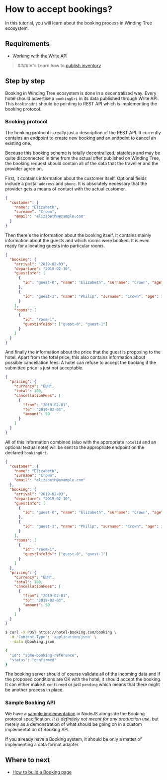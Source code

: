 # How to accept bookings?

In this tutorial, you will learn about the booking process
in Winding Tree ecosystem.

## Requirements

- Working with the Write API
> ####Info
> Learn how to [publish inventory](how-to-publish-inventory.md)

## Step by step

Booking in Winding Tree ecosystem is done in a decentralized way.
Every hotel should advertise a `bookingUri` in its data published
through Write API. This `bookingUri` should be pointing to REST
API which is implementing the booking protocol.

### Booking protocol

The booking protocol is really just a description of the REST API.
It currently contains an endpoint to create new booking and an
endpoint to cancel an existing one.

Because this booking scheme is totally decentralized, stateless
and may be quite disconnected in time from the actual offer published
on Winding Tree, the booking request should contain all of the data that
the traveller and the provider agree on.

First, it contains information about the customer itself. Optional fields
include a postal `address` and `phone`. It is absolutely necessary that
the provider gets a means of contact with the actual customer.

```json
{
  "customer": {
    "name": "Elizabeth",
    "surname": "Crown",
    "email": "elizabeth@example.com"
  }
}
```

Then there's the information about the booking itself. It contains mainly
information about the guests and which rooms were booked. It is even ready
for allocating guests into particular rooms.

```json
{
  "booking": {
    "arrival": "2019-02-03",
    "departure": "2019-02-10",
    "guestInfo": [
      {
        "id": "guest-0", "name": "Elizabeth", "surname": "Crown", "age": 25
      },
      {
        "id": "guest-1", "name": "Philip", "surname": "Crown", "age": 30
      }
    ],
    "rooms": [
      {
        "id": "room-1",
        "guestInfoIds": ["guest-0", "guest-1"]
      }
    ]
  }
}
```

And finally the information about the price that the guest is proposing to the
hotel. Apart from the total price, this also contains information about
possible cancellation fees. A hotel can refuse to accept the booking if the
submitted price is just not acceptable.

```json
{
  "pricing": {
    "currency": "EUR",
    "total": 100,
    "cancellationFees": [
      {
        "from": "2019-02-01",
        "to": "2019-02-03",
        "amount": 50
      }
    ]
  }
}
```

All of this information combined (also with the appropriate `hotelId` and an
optional textual note) will be sent to the appropriate endpoint on the
declared `bookingUri`.

```json
{
  "customer": {
    "name": "Elizabeth",
    "surname": "Crown",
    "email": "elizabeth@example.com"
  },
  "booking": {
    "arrival": "2019-02-03",
    "departure": "2019-02-10",
    "guestInfo": [
      {
        "id": "guest-0", "name": "Elizabeth", "surname": "Crown", "age": 25
      },
      {
        "id": "guest-1", "name": "Philip", "surname": "Crown", "age": 30
      }
    ],
    "rooms": [
      {
        "id": "room-1",
        "guestInfoIds": ["guest-0", "guest-1"]
      }
    ]
  },
  "pricing": {
    "currency": "EUR",
    "total": 100,
    "cancellationFees": [
      {
        "from": "2019-02-01",
        "to": "2019-02-03",
        "amount": 50
      }
    ]
  }
}
```

```sh
$ curl -X POST https://hotel-booking.com/booking \
  -H 'Content-Type': 'application/json' \
  --data @booking.json

{
  "id": "some-booking-reference",
  "status": "confirmed"
}
```

The booking server should of course validate all of the incoming data
and if the proposed conditions are OK with the hotel, it should accept
the booking. It can either make it `confirmed` or just `pending` which
means that there might be another process in place.

### Sample Booking API

We have a [sample implementation](https://github.com/windingtree/wt-booking-api)
in NodeJS alongside the Booking protocol specification. *It is definitely
not meant for any production use*, but merely as a demonstration of what
should be going on in a custom implementation of Booking API.

If you already have a Booking system, it should be only a matter of implementing
a data format adapter.

## Where to next

- [How to build a Booking page](how-to-build-a-booking-page.md)
